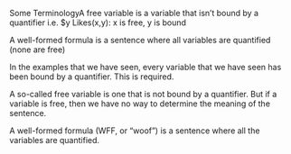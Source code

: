 Some TerminologyA free variable is a variable that isn’t bound by a quantifier
 i.e. $y Likes(x,y):  x is free, y is bound

A well-formed formula is a sentence where all variables are quantified (none are free)

In the examples that we have seen, every variable that we have seen has been bound by a quantifier. This is required.

A so-called free variable is one that is not bound by a quantifier. But if a variable is free, then we have no way to determine the meaning of the sentence.

A well-formed formula (WFF, or “woof”) is a sentence where all the variables are quantified.